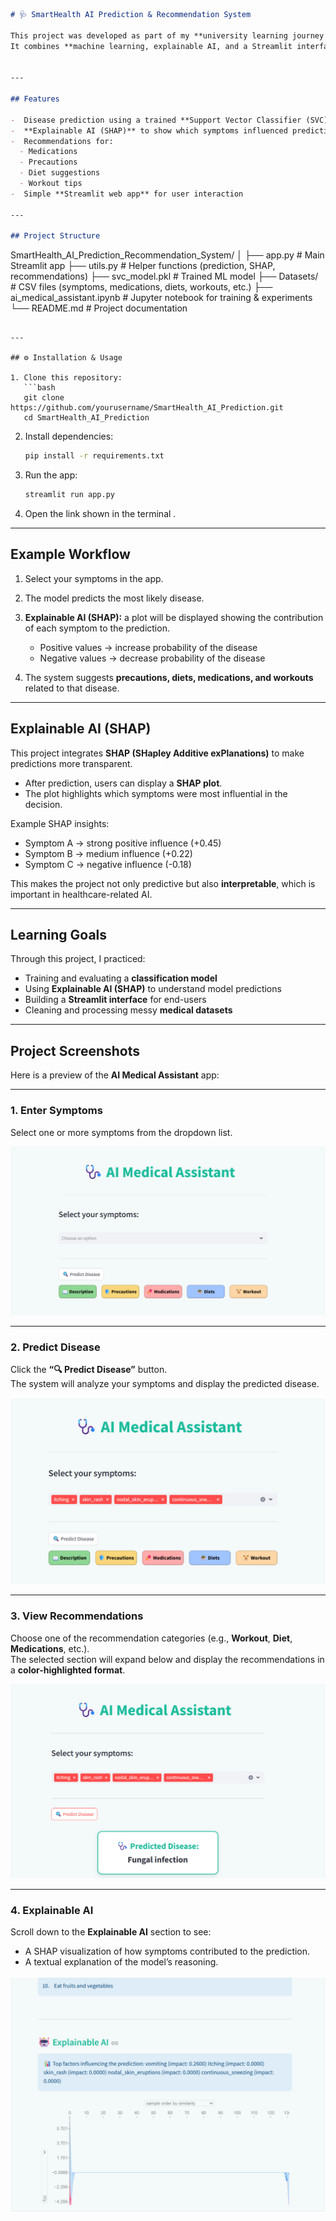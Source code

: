 
```markdown
# 🩺 SmartHealth AI Prediction & Recommendation System   

This project was developed as part of my **university learning journey in Artificial Intelligence**.  
It combines **machine learning, explainable AI, and a Streamlit interface** to predict possible diseases from user symptoms and provide simple recommendations (medications, diet, workouts, and precautions).  


---

## Features  

-  Disease prediction using a trained **Support Vector Classifier (SVC)** model  
-  **Explainable AI (SHAP)** to show which symptoms influenced predictions  
-  Recommendations for:
  - Medications  
  - Precautions  
  - Diet suggestions  
  - Workout tips  
-  Simple **Streamlit web app** for user interaction  

---

## Project Structure  

```

SmartHealth\_AI\_Prediction\_Recommendation\_System/
│
├── app.py                # Main Streamlit app
├── utils.py              # Helper functions (prediction, SHAP, recommendations)
├── svc\_model.pkl         # Trained ML model
├── Datasets/             # CSV files (symptoms, medications, diets, workouts, etc.)
├── ai\_medical\_assistant.ipynb   # Jupyter notebook for training & experiments
└── README.md             # Project documentation

````

---

## ⚙️ Installation & Usage  

1. Clone this repository:  
   ```bash
   git clone https://github.com/yourusername/SmartHealth_AI_Prediction.git
   cd SmartHealth_AI_Prediction
````

2. Install dependencies:

   ```bash
   pip install -r requirements.txt
   ```

3. Run the app:

   ```bash
   streamlit run app.py
   ```

4. Open the link shown in the terminal .

---

##  Example Workflow

1. Select your symptoms in the app.
2. The model predicts the most likely disease.
3. **Explainable AI (SHAP):** a plot will be displayed showing the contribution of each symptom to the prediction.

   * Positive values → increase probability of the disease
   * Negative values → decrease probability of the disease
4. The system suggests **precautions, diets, medications, and workouts** related to that disease.

---

## Explainable AI (SHAP)

This project integrates **SHAP (SHapley Additive exPlanations)** to make predictions more transparent.

* After prediction, users can display a **SHAP plot**.
* The plot highlights which symptoms were most influential in the decision.

Example SHAP insights:

* Symptom A → strong positive influence (+0.45)
* Symptom B → medium influence (+0.22)
* Symptom C → negative influence (-0.18)

This makes the project not only predictive but also **interpretable**, which is important in healthcare-related AI.

---

## Learning Goals

Through this project, I practiced:

* Training and evaluating a **classification model**
* Using **Explainable AI (SHAP)** to understand model predictions
* Building a **Streamlit interface** for end-users
* Cleaning and processing messy **medical datasets**

---

## Project Screenshots

Here is a preview of the **AI Medical Assistant** app:

---

### 1. Enter Symptoms  
Select one or more symptoms from the dropdown list.  

![AI Medical Assistant Screenshot - Symptoms](Images/screenshot1.png)

---

### 2. Predict Disease  
Click the **“🔍 Predict Disease”** button.  
The system will analyze your symptoms and display the predicted disease.  

![AI Medical Assistant Screenshot - Predicted Disease](Images/screenshot2.png)

---

### 3. View Recommendations  
Choose one of the recommendation categories (e.g., **Workout**, **Diet**, **Medications**, etc.).  
The selected section will expand below and display the recommendations in a **color-highlighted format**.  

![AI Medical Assistant Screenshot - Recommendations](Images/screenshot3.png)

---

### 4. Explainable AI  
Scroll down to the **Explainable AI** section to see:  
- A SHAP visualization of how symptoms contributed to the prediction.  
- A textual explanation of the model’s reasoning.  

![AI Medical Assistant Screenshot - Explainable AI](Images/screenshot4.png)
